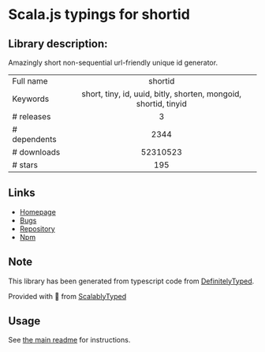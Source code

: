 
# Scala.js typings for shortid


## Library description:
Amazingly short non-sequential url-friendly unique id generator.

|                    |                 |
| ------------------ | :-------------: |
| Full name          | shortid |
| Keywords           | short, tiny, id, uuid, bitly, shorten, mongoid, shortid, tinyid |
| # releases         | 3 |
| # dependents       | 2344 |
| # downloads        | 52310523 |
| # stars            | 195 |

## Links
- [Homepage](https://github.com/dylang/shortid#readme)
- [Bugs](https://github.com/dylang/shortid/issues)
- [Repository](https://github.com/dylang/shortid)
- [Npm](https://www.npmjs.com/package/shortid)
    


## Note
This library has been generated from typescript code from [DefinitelyTyped](https://definitelytyped.org).

Provided with :purple_heart: from [ScalablyTyped](https://github.com/oyvindberg/ScalablyTyped)

## Usage
See [the main readme](../../readme.md) for instructions.


